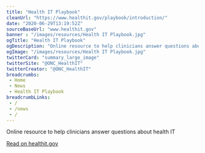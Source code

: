 ```yaml
--- 
title: "Health IT Playbook"
cleanUrl: "https://www.healthit.gov/playbook/introduction/"
date: "2020-06-29T13:19:52Z"
sourceBaseUrl: "www.healthit.gov"
banner : "/images/resources/Health IT Playbook.jpg"
ogTitle: "Health IT Playbook"
ogDescription: "Online resource to help clinicians answer questions about health IT"
ogImage: "/images/resources/Health IT Playbook.jpg"
twitterCard: "summary_large_image"
twitterSite: "@ONC_HealthIT"
twitterCreator: "@ONC_HealthIT"
breadcrumbs:
 - Home
 - News
 - Health IT Playbook
breadcrumbLinks:
 - / 
 - /news
 - / 
---
```

Online resource to help clinicians answer questions about health IT  
  
[Read on healthit.gov](https://www.healthit.gov/playbook/introduction/)
